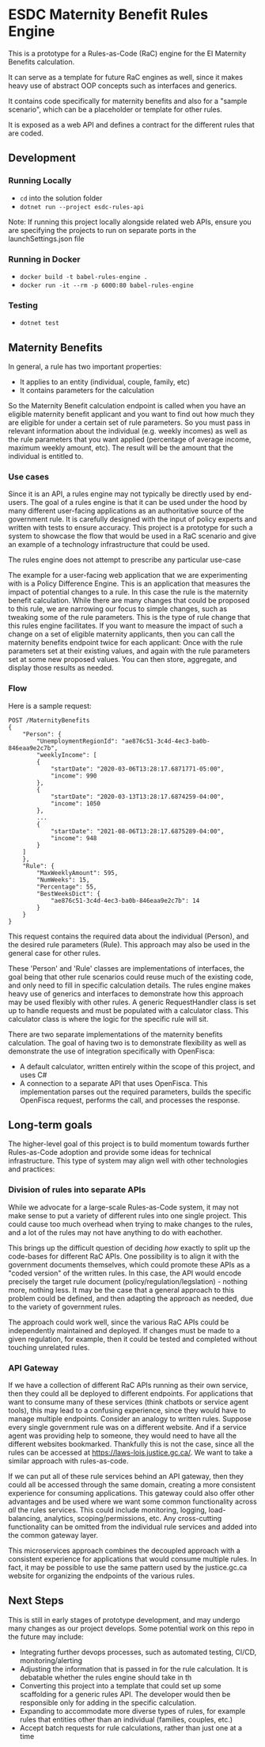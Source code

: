 # ESDC Maternity Benefit Rules Engine

This is a prototype for a Rules-as-Code (RaC) engine for the EI Maternity Benefits calculation. 

It can serve as a template for future RaC engines as well, since it makes heavy use of abstract OOP concepts such as interfaces and generics. 

It contains code specifically for maternity benefits and also for a "sample scenario", which can be a placeholder or template for other rules. 

It is exposed as a web API and defines a contract for the different rules that are coded.


## Development

### Running Locally

- `cd` into the solution folder
- `dotnet run --project esdc-rules-api`

Note: If running this project locally alongside related web APIs, ensure you are specifying the projects to run on separate ports in the launchSettings.json file

### Running in Docker

- `docker build -t babel-rules-engine .`
- `docker run -it --rm -p 6000:80 babel-rules-engine`

### Testing

-  `dotnet test`


## Maternity Benefits

In general, a rule has two important properties:
- It applies to an entity (individual, couple, family, etc)
- It contains parameters for the calculation

So the Maternity Benefit calculation endpoint is called when you have an eligible maternity benefit applicant and you want to find out how much they are eligible for under a certain set of rule parameters. So you must pass in relevant information about the individual (e.g. weekly incomes) as well as the rule parameters that you want applied (percentage of average income, maximum weekly amount, etc). The result will be the amount that the individual is entitled to. 

### Use cases

Since it is an API, a rules engine may not typically be directly used by end-users. The goal of a rules engine is that it can be used under the hood by many different user-facing applications as an authoritative source of the government rule. It is carefully designed with the input of policy experts and written with tests to ensure accuracy. This project is a prototype for such a system to showcase the flow that would be used in a RaC scenario and give an example of a technology infrastructure that could be used.

The rules engine does not attempt to prescribe any particular use-case 

The example for a user-facing web application that we are experimenting with is a Policy Difference Engine. This is an application that measures the impact of potential changes to a rule. In this case the rule is the maternity benefit calculation. While there are many changes that could be proposed to this rule, we are narrowing our focus to simple changes, such as tweaking some of the rule parameters. This is the type of rule change that this rules engine facilitates. If you want to measure the impact of such a change on a set of eligible maternity applicants, then you can call the maternity benefits endpoint twice for each applicant: Once with the rule parameters set at their existing values, and again with the rule parameters set at some new proposed values. You can then store, aggregate, and display those results as needed. 


### Flow

Here is a sample request:

```
POST /MaternityBenefits
{
    "Person": {
        "UnemploymentRegionId": "ae876c51-3c4d-4ec3-ba0b-846eaa9e2c7b",
        "weeklyIncome": [
        {
            "startDate": "2020-03-06T13:28:17.6871771-05:00",
            "income": 990
        },
        {
            "startDate": "2020-03-13T13:28:17.6874259-04:00",
            "income": 1050
        },
        ...
        {
            "startDate": "2021-08-06T13:28:17.6875289-04:00",
            "income": 948
        }
    ]
    },
    "Rule": {
        "MaxWeeklyAmount": 595,
        "NumWeeks": 15,
        "Percentage": 55,
        "BestWeeksDict": {
            "ae876c51-3c4d-4ec3-ba0b-846eaa9e2c7b": 14
        }
    }
}

```

This request contains the required data about the individual (Person), and the desired rule parameters (Rule). This approach may also be used in the general case for other rules.

These 'Person' and 'Rule' classes are implementations of interfaces, the goal being that other rule scenarios could reuse much of the existing code, and only need to fill in specific calculation details. The rules engine makes heavy use of generics and interfaces to demonstrate how this approach may be used flexibly with other rules. A generic RequestHandler class is set up to handle requests and must be populated with a calculator class. This calculator class is where the logic for the specific rule will sit.

There are two separate implementations of the maternity benefits calculation. The goal of having two is to demonstrate flexibility as well as demonstrate the use of integration specifically with OpenFisca:
- A default calculator, written entirely within the scope of this project, and uses C#
- A connection to a separate API that uses OpenFisca. This implementation parses out the required parameters, builds the specific OpenFisca request, performs the call, and processes the response.

## Long-term goals

The higher-level goal of this project is to build momentum towards further Rules-as-Code adoption and provide some ideas for technical infrastructure. This type of system may align well with other technologies and practices:

### Division of rules into separate APIs

While we advocate for a large-scale Rules-as-Code system, it may not make sense to put a variety of different rules into one single project. This could cause too much overhead when trying to make changes to the rules, and a lot of the rules may not have anything to do with eachother.

This brings up the difficult question of deciding *how* exactly to split up the code-bases for different RaC APIs. One possibility is to align it with the government documents themselves, which could promote these APIs as a "coded version" of the written rules. In this case, the API would encode precisely the target rule document (policy/regulation/legslation) - nothing more, nothing less. It may be the case that a general approach to this problem could be defined, and then adapting the approach as needed, due to the variety of government rules.

The approach could work well, since the various RaC APIs could be independently maintained and deployed. If changes must be made to a given regulation, for example, then it could be tested and completed without touching unrelated rules.

### API Gateway

If we have a collection of different RaC APIs running as their own service, then they could all be deployed to different endpoints. For applications that want to consume many of these services (think chatbots or service agent tools), this may lead to a confusing experience, since they would have to manage multiple endpoints. Consider an analogy to written rules. Suppose every single government rule was on a different website. And if a service agent was providing help to someone, they would need to have all the different websites bookmarked. Thankfully this is not the case, since all the rules can be accessed at https://laws-lois.justice.gc.ca/. We want to take a similar approach with rules-as-code. 

If we can put all of these rule services behind an API gateway, then they could all be accessed through the same domain, creating a more consistent experience for consuming applications. This gateway could also offer other advantages and be used where we want some common functionality across *all* the rules services. This could include monitoring, logging, load-balancing, analytics, scoping/permissions, etc. Any cross-cutting functionality can be omitted from the individual rule services and added into the common gateway layer. 

This microservices approach combines the decoupled approach with a consistent experience for applications that would consume multiple rules. In fact, it may be possible to use the same pattern used by the justice.gc.ca website for organizing the endpoints of the various rules. 


## Next Steps

This is still in early stages of prototype development, and may undergo many changes as our project develops. Some potential work on this repo in the future may include:
- Integrating further devops processes, such as automated testing, CI/CD, monitoring/alerting
- Adjusting the information that is passed in for the rule calculation. It is debatable whether the rules engine should take in th
- Converting this project into a template that could set up some scaffolding for a generic rules API. The developer would then be responsible only for adding in the specific calculation. 
- Expanding to accommodate more diverse types of rules, for example rules that entities other than an individual (families, couples, etc.)
- Accept batch requests for rule calculations, rather than just one at a time
